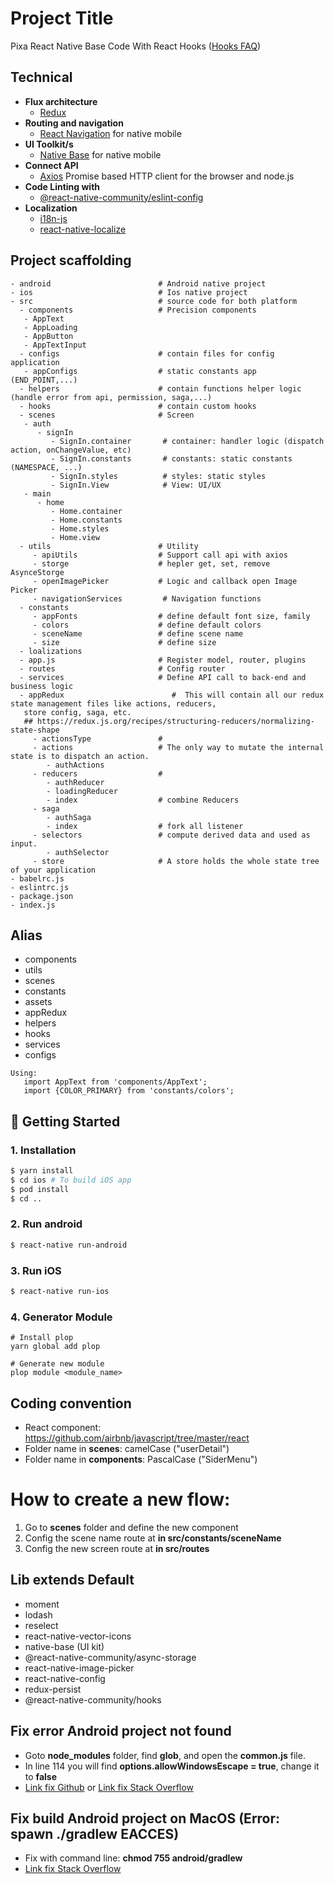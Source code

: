 # Project Title

Pixa React Native Base Code With React Hooks ([Hooks FAQ](https://reactjs.org/docs/hooks-faq.html))

## Technical

- **Flux architecture**
  - [Redux](https://redux.js.org/docs/introduction/)
- **Routing and navigation**
  - [React Navigation](https://github.com/react-navigation/react-navigation) for native mobile
- **UI Toolkit/s**
  - [Native Base](https://nativebase.io/) for native mobile
- **Connect API**
  - [Axios](https://github.com/axios/axios) Promise based HTTP client for the browser and node.js
- **Code Linting with**
  - [@react-native-community/eslint-config](https://www.npmjs.com/package/@react-native-community/eslint-config)
- **Localization**
  - [i18n-js](https://github.com/fnando/i18n-js)
  - [react-native-localize](https://github.com/react-native-community/react-native-localize)

## Project scaffolding

```
- android                        # Android native project
- ios                            # Ios native project
- src                            # source code for both platform
  - components                   # Precision components
   - AppText
   - AppLoading
   - AppButton
   - AppTextInput
  - configs                      # contain files for config application
   - appConfigs                  # static constants app (END_POINT,...)
  - helpers                      # contain functions helper logic (handle error from api, permission, saga,...)
  - hooks                        # contain custom hooks
  - scenes                       # Screen
   - auth
      - signIn
         - SignIn.container       # container: handler logic (dispatch action, onChangeValue, etc)
         - SignIn.constants       # constants: static constants (NAMESPACE, ...)
         - SignIn.styles          # styles: static styles
         - SignIn.View            # View: UI/UX
   - main
      - home
         - Home.container
         - Home.constants
         - Home.styles
         - Home.view
  - utils                        # Utility
     - apiUtils                  # Support call api with axios
     - storge                    # hepler get, set, remove AsynceStorge
     - openImagePicker           # Logic and callback open Image Picker
     - navigationServices         # Navigation functions
  - constants
     - appFonts                  # define default font size, family
     - colors                    # define default colors
     - sceneName                 # define scene name
     - size                      # define size
  - loalizations
  - app.js                       # Register model, router, plugins
  - routes                       # Config router
  - services                     # Define API call to back-end and business logic
  - appRedux                        #  This will contain all our redux state management files like actions, reducers,
   store config, saga, etc.
   ## https://redux.js.org/recipes/structuring-reducers/normalizing-state-shape
     - actionsType               #
     - actions                   # The only way to mutate the internal state is to dispatch an action.
        - authActions
     - reducers                  #
        - authReducer
        - loadingReducer
        - index                  # combine Reducers
     - saga
        - authSaga
        - index                  # fork all listener
     - selectors                 # compute derived data and used as input.
        - authSelector
     - store                     # A store holds the whole state tree of your application
- babelrc.js
- eslintrc.js
- package.json
- index.js
```

## Alias

- components
- utils
- scenes
- constants
- assets
- appRedux
- helpers
- hooks
- services
- configs

```
Using:
   import AppText from 'components/AppText';
   import {COLOR_PRIMARY} from 'constants/colors';
```

## 🚀 Getting Started

### 1. Installation

```bash
$ yarn install
$ cd ios # To build iOS app
$ pod install
$ cd ..
```

### 2. Run android

```sh
$ react-native run-android
```

### 3. Run iOS

```sh
$ react-native run-ios
```

### 4. Generator Module
```
# Install plop
yarn global add plop

# Generate new module
plop module <module_name>

```

## Coding convention

- React component: https://github.com/airbnb/javascript/tree/master/react
- Folder name in **scenes**: camelCase ("userDetail")
- Folder name in **components**: PascalCase ("SiderMenu")

# How to create a new flow:

1. Go to **scenes** folder and define the new component
2. Config the scene name route at **in src/constants/sceneName**
3. Config the new screen route at **in src/routes**

## Lib extends Default

- moment
- lodash
- reselect
- react-native-vector-icons
- native-base (UI kit)
- @react-native-community/async-storage
- react-native-image-picker
- react-native-config
- redux-persist
- @react-native-community/hooks

<!--
### Note

- iOS: Do not use the `$ react-native link` command to add fonts for iOS, because there will be problems and cannot build iOS
- Android: `OK`

  <!-- ==== COMING SOON ====
  - react-native-linear-gradient
- react-native-firebase
- react-native-permissions

-->


## Fix error Android project not found
 
 - Goto **node_modules** folder, find **glob**, and open the **common.js** file. 
 - In line 114 you will find **options.allowWindowsEscape = true**, change it to **false**
 - [Link fix Github](https://github.com/facebook/react-native/issues/33835) or [Link fix Stack Overflow](https://stackoverflow.com/questions/72239857/react-native-android-project-not-found/72241166#72241166)

 ## Fix build Android project on MacOS (Error: spawn ./gradlew EACCES)
 
 - Fix with command line: **chmod 755 android/gradlew**  
 - [Link fix Stack Overflow](https://stackoverflow.com/questions/54541734/spawnsync-gradlew-eacces-error-when-running-react-native-project-on-emulator-u)